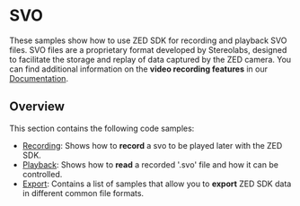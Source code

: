 
# SVO

These samples show how to use ZED SDK for recording and playback SVO files. SVO files are a proprietary format developed by Stereolabs, designed to facilitate the storage and replay of data captured by the ZED camera. You can find additional information on the **video recording features** in our [Documentation](https://www.stereolabs.com/docs/video/recording/).

## Overview

This section contains the following code samples:

- [Recording](./recording/): Shows how to **record** a svo to be played later with the ZED SDK.
- [Playback](./playback/): Shows how to **read** a recorded '.svo' file and how it can be controlled.
- [Export](./export/): Contains a list of samples that allow you to **export** ZED SDK data in different common file formats.
